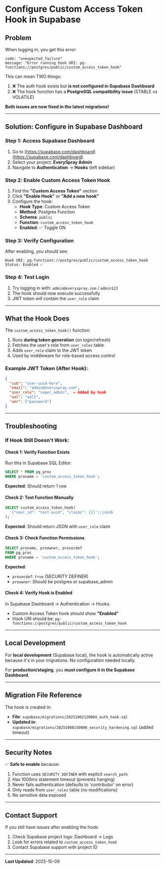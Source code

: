 # Configure Custom Access Token Hook in Supabase

## Problem
When logging in, you get this error:
```
code: "unexpected_failure"
message: "Error running hook URI: pg-functions://postgres/public/custom_access_token_hook"
```

This can mean TWO things:
1. ❌ The auth hook exists but **is not configured in Supabase Dashboard**
2. ❌ The hook function has a **PostgreSQL compatibility issue** (STABLE vs VOLATILE)

**Both issues are now fixed in the latest migrations!**

---

## Solution: Configure in Supabase Dashboard

### Step 1: Access Supabase Dashboard
1. Go to [https://supabase.com/dashboard](https://supabase.com/dashboard)
2. Select your project: **EverySpray Admin**
3. Navigate to **Authentication** → **Hooks** (left sidebar)

### Step 2: Enable Custom Access Token Hook
1. Find the **"Custom Access Token"** section
2. Click **"Enable Hook"** or **"Add a new hook"**
3. Configure the hook:
   - **Hook Type**: Custom Access Token
   - **Method**: Postgres Function
   - **Schema**: `public`
   - **Function**: `custom_access_token_hook`
   - **Enabled**: ✅ Toggle ON

### Step 3: Verify Configuration
After enabling, you should see:
```
Hook URI: pg-functions://postgres/public/custom_access_token_hook
Status: Enabled ✅
```

### Step 4: Test Login
1. Try logging in with: `admin@everyspray.com` / `admin123`
2. The hook should now execute successfully
3. JWT token will contain the `user_role` claim

---

## What the Hook Does

The `custom_access_token_hook()` function:
1. Runs **during token generation** (on login/refresh)
2. Fetches the user's role from `user_roles` table
3. Adds `user_role` claim to the JWT token
4. Used by middleware for role-based access control

### Example JWT Token (After Hook):
```json
{
  "sub": "user-uuid-here",
  "email": "admin@everyspray.com",
  "user_role": "super_admin",  ← Added by hook
  "aal": "aal1",
  "amr": ["password"]
}
```

---

## Troubleshooting

### If Hook Still Doesn't Work:

#### Check 1: Verify Function Exists
Run this in Supabase SQL Editor:
```sql
SELECT * FROM pg_proc
WHERE proname = 'custom_access_token_hook';
```

**Expected**: Should return 1 row

#### Check 2: Test Function Manually
```sql
SELECT custom_access_token_hook(
  '{"user_id": "test-uuid", "claims": {}}'::jsonb
);
```

**Expected**: Should return JSON with `user_role` claim

#### Check 3: Check Function Permissions
```sql
SELECT proname, proowner, prosecdef
FROM pg_proc
WHERE proname = 'custom_access_token_hook';
```

**Expected**:
- `prosecdef`: `true` (SECURITY DEFINER)
- `proowner`: Should be postgres or supabase_admin

#### Check 4: Verify Hook is Enabled
In Supabase Dashboard → Authentication → Hooks:
- Custom Access Token hook should show **"Enabled"**
- Hook URI should be: `pg-functions://postgres/public/custom_access_token_hook`

---

## Local Development

For **local development** (Supabase local), the hook is automatically active because it's in your migrations. No configuration needed locally.

For **production/staging**, you **must configure it in the Supabase Dashboard**.

---

## Migration File Reference

The hook is created in:
- **File**: `supabase/migrations/20251002120004_auth_hook.sql`
- **Updated in**: `supabase/migrations/20251008150000_security_hardening.sql` (added timeout)

---

## Security Notes

✅ **Safe to enable** because:
1. Function uses `SECURITY DEFINER` with explicit `search_path`
2. Has 1000ms statement timeout (prevents hanging)
3. Never fails authentication (defaults to 'contributor' on error)
4. Only reads from `user_roles` table (no modifications)
5. No sensitive data exposed

---

## Contact Support

If you still have issues after enabling the hook:
1. Check Supabase project logs: Dashboard → Logs
2. Look for errors related to `custom_access_token_hook`
3. Contact Supabase support with project ID

---

**Last Updated**: 2025-10-09
